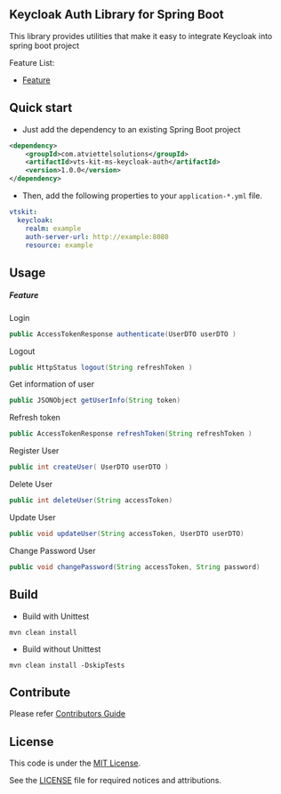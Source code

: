 Keycloak Auth Library for Spring Boot
-------
This library provides utilities that make it easy to integrate Keycloak into spring boot project

Feature List:
* [Feature](#feature)

Quick start
-------
* Just add the dependency to an existing Spring Boot project
```xml
<dependency>
    <groupId>com.atviettelsolutions</groupId>
    <artifactId>vts-kit-ms-keycloak-auth</artifactId>
    <version>1.0.0</version>
</dependency>
```

* Then, add the following properties to your `application-*.yml` file.
```yaml
vtskit:
  keycloak:
    realm: example
    auth-server-url: http://example:8080
    resource: example
```

Usage
-------
##### Feature
Login
```java
public AccessTokenResponse authenticate(UserDTO userDTO )
```
Logout
```java
public HttpStatus logout(String refreshToken )
```
Get information of user
```java
public JSONObject getUserInfo(String token)
```
Refresh token
```java
public AccessTokenResponse refreshToken(String refreshToken )
```
Register User
```java
public int createUser( UserDTO userDTO )
```
Delete User
```java
public int deleteUser(String accessToken)
```
Update User
```java
public void updateUser(String accessToken, UserDTO userDTO)
```
Change Password User
```java
public void changePassword(String accessToken, String password)
```

Build
-------
* Build with Unittest
```shell script
mvn clean install
```

* Build without Unittest
```shell script
mvn clean install -DskipTests
```

Contribute
-------
Please refer [Contributors Guide](CONTRIBUTING.md)

License
-------
This code is under the [MIT License](https://opensource.org/licenses/MIT).

See the [LICENSE](LICENSE) file for required notices and attributions.
